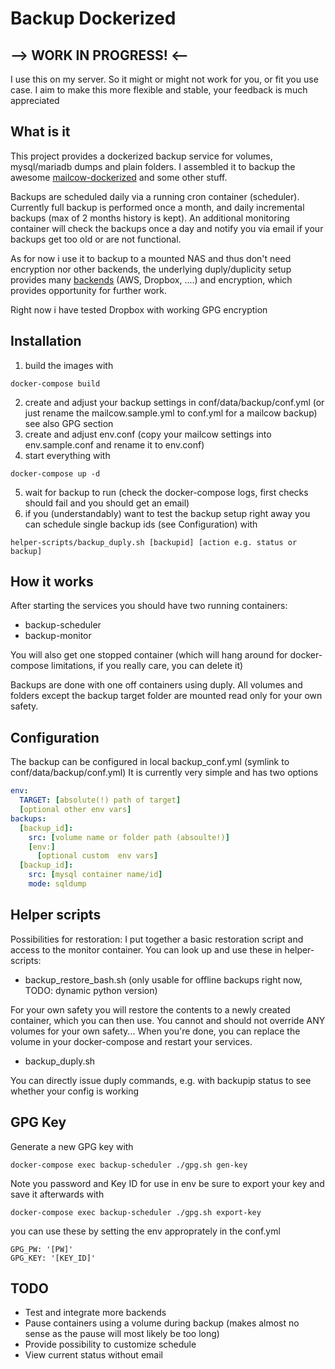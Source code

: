 # Backup Dockerized

## --> WORK IN PROGRESS! <--
I use this on my server. So it might or might not work for you, or fit you use case.
I aim to make this more flexible and stable, your feedback is much appreciated

## What is it
This project provides a dockerized backup service for volumes, mysql/mariadb dumps and plain folders. I assembled it to backup the awesome [mailcow-dockerized](https://www.github.com/mailcow/mailcow-dockerized) and some other stuff.

Backups are scheduled daily via a running cron container (scheduler). Currently full backup is performed once a month, and daily incremental backups (max of 2 months history is kept). An additional monitoring container will check the backups once a day and notify you via email if your backups get too old or are not functional.

As for now i use it to backup to a mounted NAS and thus don't need encryption nor other backends, 
 the underlying duply/duplicity setup provides many [backends](http://duplicity.nongnu.org/index.html) (AWS, Dropbox, ....) and encryption, which provides opportunity for further work.

Right now i have tested Dropbox with working GPG encryption

## Installation
1. build the images with
```
docker-compose build
```
2. create and adjust your backup settings in conf/data/backup/conf.yml (or just rename the mailcow.sample.yml to conf.yml for a mailcow backup)
see also GPG section
3. create and adjust env.conf (copy your mailcow settings into env.sample.conf and rename it to env.conf)
4. start everything with
```
docker-compose up -d
```
5. wait for backup to run (check the docker-compose logs, first checks should fail and you should get an email)
6. if you (understandably) want to test the backup setup right away you can schedule single backup ids (see Configuration)
 with
```
helper-scripts/backup_duply.sh [backupid] [action e.g. status or backup]
```


## How it works
After starting the services you should have two running containers:
 + backup-scheduler
 + backup-monitor

You will also get one stopped container (which will hang around for docker-compose limitations, if you really care, you can delete it)

Backups are done with one off containers using duply. All volumes and folders except the backup target folder are mounted read only for your own safety.

## Configuration
The backup can be configured in local backup_conf.yml (symlink to conf/data/backup/conf.yml)
It is currently very simple and has two options

```yaml
env:
  TARGET: [absolute(!) path of target]
  [optional other env vars]
backups:
  [backup_id]:
    src: [volume name or folder path (absoulte!)]
    [env:]
      [optional custom  env vars]
  [backup_id]:
    src: [mysql container name/id]
    mode: sqldump
```

## Helper scripts

Possibilities for restoration:
I put together a basic restoration script and access to the monitor container.
You can look up and use these in helper-scripts:

+ backup_restore_bash.sh (only usable for offline backups right now, TODO: dynamic python version)

For your own safety you will restore the contents to a newly created container, which you can then use.
You cannot and should not override ANY volumes for your own safety...
When you're done, you can replace the volume in your docker-compose and restart your services.

+ backup_duply.sh

You can directly issue duply commands, e.g. with backupip status to see whether your config is working

## GPG Key

Generate a new GPG key with

```
docker-compose exec backup-scheduler ./gpg.sh gen-key
```

Note you password and Key ID for use in env
be sure to export your key and save it afterwards with

```
docker-compose exec backup-scheduler ./gpg.sh export-key
```

you can use these by setting the env approprately in the conf.yml

```
GPG_PW: '[PW]'
GPG_KEY: '[KEY_ID]'
```


## TODO
 + Test and integrate more backends
 + Pause containers using a volume during backup (makes almost no sense as the pause will most likely be too long)
 + Provide possibility to customize schedule
 + View current status without email
